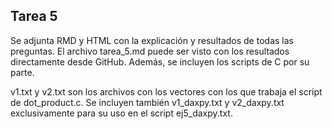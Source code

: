 ## Tarea 5  

Se adjunta RMD y HTML con la explicación y resultados de todas las preguntas. El archivo tarea_5.md puede ser visto con los resultados directamente desde GitHub. Además, se incluyen los scripts de C por su parte.  

v1.txt y v2.txt son los archivos con los vectores con los que trabaja el script de dot_product.c. Se incluyen también v1_daxpy.txt y v2_daxpy.txt exclusivamente para su uso en el script ej5_daxpy.txt.